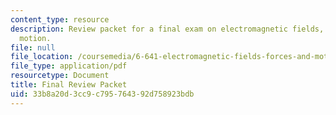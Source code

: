 ```yaml
---
content_type: resource
description: Review packet for a final exam on electromagnetic fields, forces, and
  motion.
file: null
file_location: /coursemedia/6-641-electromagnetic-fields-forces-and-motion-spring-2005/33b8a20d3cc9c795764392d758923bdb_final_review_pac.pdf
file_type: application/pdf
resourcetype: Document
title: Final Review Packet
uid: 33b8a20d-3cc9-c795-7643-92d758923bdb
---
```

